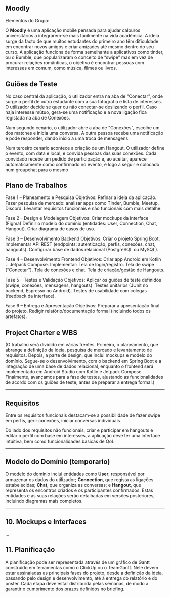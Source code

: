 ## Moodly  
Elementos do Grupo:  

O **Moodly** é uma aplicação mobile pensada para ajudar calouros universitários a integrarem-se mais facilmente na vida académica. A ideia surge da facto de que muitos estudantes do primeiro ano têm dificuldade em encontrar novos amigos e criar amizades até mesmo dentro do seu curso. A aplicação funciona de forma semelhante a aplicativos como tinder, ou o Bumble, que popularizaram o conceito de “swipe” mas em vez de procurar relações românticas, o objetivo é encontrar pessoas com interesses em comum, como música, filmes ou livros.  

## Guiões de Teste  

No caso central da aplicação, o utilizador entra na aba de "Conectar", onde surge o perfil de outro estudante com a sua fotografia e lista de interesses. O utilizador decide se quer ou não conectar-se deslizando o perfil. Caso haja interesse mútuo, gera-se uma notificação e a nova ligação fica registada na aba de Conexões.  

Num segundo cenário, o utilizador abre a aba de "Conexões", escolhe um dos matches e inicia uma conversa. A outra pessoa recebe uma notificação e pode responder, dando início a uma troca de mensagens.  

Num terceiro cenario acontece a criação de um Hangout. O utilizador define o evento, com data e local, e convida pessoas das suas conexões. Cada convidado recebe um pedido de participação e, ao aceitar, aparece automaticamente como confirmado no evento, e logo a seguir e colocado num groupchat para o mesmo

## Plano de Trabalhos  
Fase 1 – Planeamento e Pesquisa
Objetivos:
Refinar a ideia da aplicação.
Fazer pesquisa de mercado: analisar apps como Tinder, Bumble, Meetup, Discord.
Levantar requisitos funcionais e não funcionais com mais detalhe.

Fase 2 – Design e Modelagem 
Objetivos:
Criar mockups da interface (Figma)
Definir o modelo do domínio (entidades: User, Connection, Chat, Hangout).
Criar diagrama de casos de uso.

Fase 3 – Desenvolvimento Backend
Objetivos:
Criar o projeto Spring Boot.
Implementar API REST (endpoints: autenticação, perfis, conexões, chat, hangouts).
Configurar base de dados relacional (PostgreSQL ou MySQL).

Fase 4 – Desenvolvimento Frontend 
Objetivos:
Criar app Android em Kotlin + Jetpack Compose.
Implementar:
Tela de login/registro.
Tela de swipe (“Conectar”).
Tela de conexões e chat.
Tela de criação/gestão de Hangouts.

Fase 5 – Testes e Validação 
Objetivos:
Aplicar os guiões de teste definidos (swipe, conexões, mensagens, hangouts).
Testes unitários (JUnit no backend, Espresso no Android).
Testes de usabilidade com colegas (feedback da interface).

Fase 6 – Entrega e Apresentação
Objetivos:
Preparar a apresentação final do projeto.
Redigir relatório/documentação formal (incluindo todos os artefatos).



## Project Charter e WBS  

(O trabalho será dividido em várias frentes. Primeiro, o planeamento, que abrange a definição da ideia, pesquisa de mercado e levantamento de requisitos. Depois, a parte de design, que inclui mockups e modelo do domínio. Segue-se o desenvolvimento, com o backend em Spring Boot e a integração de uma base de dados relacional, enquanto o frontend será implementado em Android Studio com Kotlin e Jetpack Compose. Finalmente, avançamos para a fase de testes, ajustando as funcionalidades de acordo com os guiões de teste, antes de preparar a entrega formal.) 

---

## Requisitos  

Entre os requisitos funcionais destacam-se a possibilidade de fazer swipe em perfis, gerir conexões, iniciar conversas individuais 

Do lado dos requisitos não funcionais, criar e participar em hangouts e editar o perfil com base em interesses, a aplicação deve ter uma interface intuitiva, bem como funcionalidades basicas de QoL 

---

## Modelo do Domínio (temporario)  

O modelo do domínio inclui entidades como **User**, responsável por armazenar os dados do utilizador; **Connection**, que regista as ligações estabelecidas; **Chat**, que organiza as conversas; e **Hangout**, que representa os encontros criados e os participantes confirmados. Estas entidades e as suas relações serão detalhadas em versões posteriores, incluindo diagramas mais completos.  

---

## 10. Mockups e Interfaces  

...

## 11. Planificação

A planificação pode ser representada através de um gráfico de Gantt construído em ferramentas como o ClickUp ou o TeamGantt. Nele devem estar assinaladas as principais fases do projeto, desde a definição da ideia, passando pelo design e desenvolvimento, até à entrega do relatório e do poster. Cada etapa deve estar distribuída pelas semanas, de modo a garantir o cumprimento dos prazos definidos no briefing.  


